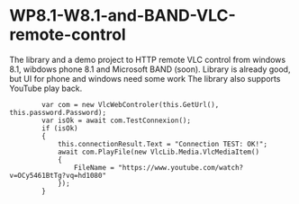 # WP8.1-W8.1-and-BAND-VLC-remote-control
The library and a demo project to HTTP remote VLC control from windows 8.1, wibdows phone 8.1 and Microsoft BAND (soon). Library is already good, but UI for phone and windows need some work
The library also supports YouTube play back.

            var com = new VlcWebControler(this.GetUrl(), this.password.Password);
            var isOk = await com.TestConnexion();
            if (isOk)
            {
                this.connectionResult.Text = "Connection TEST: OK!";
                await com.PlayFile(new VlcLib.Media.VlcMediaItem()
                {
                    FileName = "https://www.youtube.com/watch?v=OCy5461BtTg?vq=hd1080"
                });
            }



